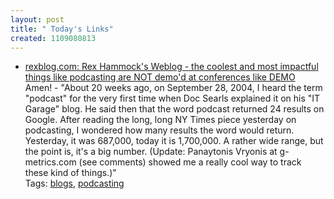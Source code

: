 ```yaml
---
layout: post
title: " Today's Links"
created: 1109080813
---
```


<ul class="jotsBookmarks">

<li><a href="http://www.rexblog.com/2005/02/20#a5901"><span class="jotsBookmarkTitle">rexblog.com: Rex Hammock&#39;s Weblog - the coolest and most impactful things like podcasting are NOT demo&#39;d at conferences like DEMO</span></a>
<br><span class="jotsBookmarkDescription">Amen! - &quot;About 20 weeks ago, on September 28, 2004, I heard the term &quot;podcast&quot; for the very first time when Doc Searls explained it on his &quot;IT Garage&quot; blog. He said then that the word podcast returned 24 results on Google. After reading the long, long NY Times piece yesterday on podcasting, I wondered how many results the word would return. Yesterday, it was 687,000, today it is 1,700,000. A rather wide range, but the point is, it's a big number. (Update: Panaytonis Vryonis at g-metrics.com (see comments) showed me a really cool way to track these kind of things.)&quot;</span>
<br><span class="jotsBookmarkTags">Tags: <a href="http://www.jots.com/users/roland/blogs">blogs</a>, <a href="http://www.jots.com/users/roland/podcasting">podcasting</a></span>
</li>

</ul>


